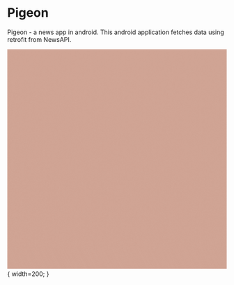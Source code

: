 # Pigeon
Pigeon - a news app in android. This android application fetches data using retrofit from NewsAPI.

![Pigeon Logo](https://github.com/PriyabrataNaskar/Pigeon/blob/master/app/src/main/res/raw/pigeon_splash_image.gif){
width=200;
}
